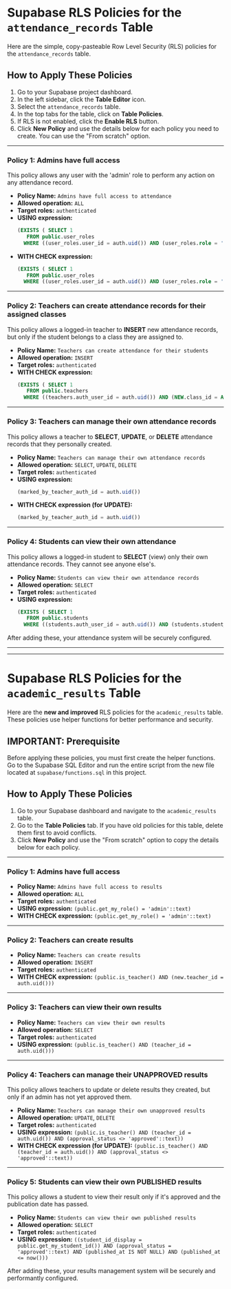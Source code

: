 
# Supabase RLS Policies for the `attendance_records` Table

Here are the simple, copy-pasteable Row Level Security (RLS) policies for the `attendance_records` table.

## How to Apply These Policies

1.  Go to your Supabase project dashboard.
2.  In the left sidebar, click the **Table Editor** icon.
3.  Select the `attendance_records` table.
4.  In the top tabs for the table, click on **Table Policies**.
5.  If RLS is not enabled, click the **Enable RLS** button.
6.  Click **New Policy** and use the details below for each policy you need to create. You can use the "From scratch" option.

---

### Policy 1: Admins have full access

This policy allows any user with the 'admin' role to perform any action on any attendance record.

-   **Policy Name:** `Admins have full access to attendance`
-   **Allowed operation:** `ALL`
-   **Target roles:** `authenticated`
-   **USING expression:**
    ```sql
    (EXISTS ( SELECT 1
       FROM public.user_roles
      WHERE ((user_roles.user_id = auth.uid()) AND (user_roles.role = 'admin'::text))))
    ```
-   **WITH CHECK expression:**
    ```sql
    (EXISTS ( SELECT 1
       FROM public.user_roles
      WHERE ((user_roles.user_id = auth.uid()) AND (user_roles.role = 'admin'::text))))
    ```

---

### Policy 2: Teachers can create attendance records for their assigned classes

This policy allows a logged-in teacher to **INSERT** new attendance records, but only if the student belongs to a class they are assigned to.

-   **Policy Name:** `Teachers can create attendance for their students`
-   **Allowed operation:** `INSERT`
-   **Target roles:** `authenticated`
-   **WITH CHECK expression:**
    ```sql
    (EXISTS ( SELECT 1
       FROM public.teachers
      WHERE ((teachers.auth_user_id = auth.uid()) AND (NEW.class_id = ANY (teachers.assigned_classes)))))
    ```

---

### Policy 3: Teachers can manage their own attendance records

This policy allows a teacher to **SELECT**, **UPDATE**, or **DELETE** attendance records that they personally created.

-   **Policy Name:** `Teachers can manage their own attendance records`
-   **Allowed operation:** `SELECT`, `UPDATE`, `DELETE`
-   **Target roles:** `authenticated`
-   **USING expression:**
    ```sql
    (marked_by_teacher_auth_id = auth.uid())
    ```
-   **WITH CHECK expression (for UPDATE):**
     ```sql
    (marked_by_teacher_auth_id = auth.uid())
    ```
---

### Policy 4: Students can view their own attendance

This policy allows a logged-in student to **SELECT** (view) only their own attendance records. They cannot see anyone else's.

-   **Policy Name:** `Students can view their own attendance records`
-   **Allowed operation:** `SELECT`
-   **Target roles:** `authenticated`
-   **USING expression:**
    ```sql
    (EXISTS ( SELECT 1
       FROM public.students
      WHERE ((students.auth_user_id = auth.uid()) AND (students.student_id_display = attendance_records.student_id_display))))
    ```

After adding these, your attendance system will be securely configured.

---
---

# Supabase RLS Policies for the `academic_results` Table

Here are the **new and improved** RLS policies for the `academic_results` table. These policies use helper functions for better performance and security.

## IMPORTANT: Prerequisite

Before applying these policies, you must first create the helper functions. Go to the Supabase SQL Editor and run the entire script from the new file located at `supabase/functions.sql` in this project.

## How to Apply These Policies

1.  Go to your Supabase dashboard and navigate to the `academic_results` table.
2.  Go to the **Table Policies** tab. If you have old policies for this table, delete them first to avoid conflicts.
3.  Click **New Policy** and use the "From scratch" option to copy the details below for each policy.

---

### Policy 1: Admins have full access
-   **Policy Name:** `Admins have full access to results`
-   **Allowed operation:** `ALL`
-   **Target roles:** `authenticated`
-   **USING expression:** `(public.get_my_role() = 'admin'::text)`
-   **WITH CHECK expression:** `(public.get_my_role() = 'admin'::text)`

---

### Policy 2: Teachers can create results
-   **Policy Name:** `Teachers can create results`
-   **Allowed operation:** `INSERT`
-   **Target roles:** `authenticated`
-   **WITH CHECK expression:** `(public.is_teacher() AND (new.teacher_id = auth.uid()))`
    
---

### Policy 3: Teachers can view their own results
-   **Policy Name:** `Teachers can view their own results`
-   **Allowed operation:** `SELECT`
-   **Target roles:** `authenticated`
-   **USING expression:** `(public.is_teacher() AND (teacher_id = auth.uid()))`

---

### Policy 4: Teachers can manage their UNAPPROVED results
This policy allows teachers to update or delete results they created, but only if an admin has not yet approved them.
-   **Policy Name:** `Teachers can manage their own unapproved results`
-   **Allowed operation:** `UPDATE`, `DELETE`
-   **Target roles:** `authenticated`
-   **USING expression:** `(public.is_teacher() AND (teacher_id = auth.uid()) AND (approval_status <> 'approved'::text))`
-   **WITH CHECK expression (for UPDATE):** `(public.is_teacher() AND (teacher_id = auth.uid()) AND (approval_status <> 'approved'::text))`

---

### Policy 5: Students can view their own PUBLISHED results
This policy allows a student to view their result only if it's approved and the publication date has passed.
-   **Policy Name:** `Students can view their own published results`
-   **Allowed operation:** `SELECT`
-   **Target roles:** `authenticated`
-   **USING expression:** `((student_id_display = public.get_my_student_id()) AND (approval_status = 'approved'::text) AND (published_at IS NOT NULL) AND (published_at <= now()))`

After adding these, your results management system will be securely and performantly configured.
